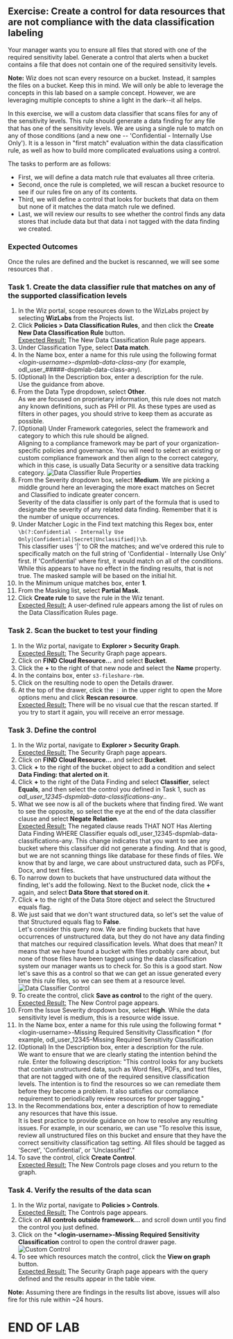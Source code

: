 ## Exercise: Create a control for data resources that are not compliance with the data classification labeling

Your manager wants you to ensure all files that stored with one of the required sensitivity label. Generate a control that alerts when a bucket contains a file that does not contain one of the required sensitivity levels.

**Note:** Wiz does not scan every resource on a bucket. Instead, it samples the files on a bucket. Keep this in mind. We will only be able to leverage the concepts in this lab based on a sample concept. However, we are leveraging multiple concepts to shine a light in the dark--it all helps.

In this exercise, we will a custom data classifier that scans files for any of the sensitivity levels. This rule should generate a data finding for any file that has one of the sensitivity levels. We are using a single rule to match on any of those conditions (and a new one -- 'Confidential - Internally Use Only'). It is a lesson in "first match" evaluation within the data classification rule, as well as how to build more complicated evaluations using a control. 

The tasks to perform are as follows:
* First, we will define a data match rule that evaluates all three criteria.
* Second, once the rule is completed, we will rescan a bucket resource to see if our rules fire on any of its contents.
* Third, we will define a control that looks for buckets that data on them but none of it matches the data match rule we defined.  
* Last, we will review our results to see whether the control finds any data stores that include data but that data i not tagged with the data finding we created.

### Expected Outcomes

Once the rules are defined and the bucket is rescanned, we will see some resources that . 

### Task 1. Create the data classifier rule that matches on any of the supported classification levels
1. In the Wiz portal, scope resources down to the WizLabs project by selecting **WizLabs** from the Projects list.
2. Click **Policies > Data Classification Rules**, and then click the **Create New Data Classification Rule** button.
<br/><ins>Expected Result:</ins> The New Data Classification Rule page appears. 
3. Under Classification Type, select **Data match**.
4. In the Name box, enter a name for this rule using the following format *\<login-username\>-dspmlab-data-class-any* (for example, odl_user_#####-dspmlab-data-class-any).
5. (Optional) In the Description box, enter a description for the rule.
<br/>Use the guidance from above.
6. From the Data Type dropdown, select **Other**. <br/>
As we are focused on proprietary information, this rule does not match any known definitions, such as PHI or PII. As these types are used as filters in other pages, you should strive to keep them as accurate as possible.
7. (Optional) Under Framework categories, select the framework and category to which this rule should be aligned.
<br/>Aligning to a compliance framework may be part of your organization-specific policies and governance. You will need to select an existing or custom compliance framework and then align to the correct category, which in this case, is usually Data Security or a sensitive data tracking category.
![Data Classifier Rule Properties](img/dspm-classifier-any-settings.png)
8. From the Severity dropdown box, select **Medium**. We are picking a middle ground here an leveraging the more exact matches on Secret and Classified to indicate greater concern. 
<br/>Severity of the data classifier is only part of the formula that is used to designate the severity of any related data finding. Remember that it is the number of unique occurrences.
9. Under Matcher Logic in the Find text matching this Regex box, enter <code>\b(?:Confidential - Internally Use Only|Confidential|Secret|Unclassified|)\b</code>.
<br/>This classifier uses '|' to OR the matches; and we've ordered this rule to specifically match on the full string of 'Confidential - Internally Use Only' first. If 'Confidential' where first, it would match on all of the conditions. While this appears to have no effect in the finding results, that is not true. The masked sample will be based on the initial hit. 
10. In the Minimum unique matches box, enter **1**.
11. From the Masking list, select **Partial Mask**.
12. Click **Create rule** to save the rule in the Wiz tenant.
<br/><ins>Expected Result:</ins> A user-defined rule appears among the list of rules on the Data Classification Rules page. 

### Task 2. Scan the bucket to test your finding
1. In the Wiz portal, navigate to **Explorer > Security Graph**.
<br/><ins>Expected Result:</ins> The Security Graph page appears. 
2. Click on **FIND Cloud Resource...** and select **Bucket**.
3. Click the **+** to the right of that new node and select the **Name** property.
4. In the contains box, enter <code>s3-fileshare-rbm</code>.
5. Click on the resulting node to open the Details drawer.
6. At the top of the drawer, click the <code>&#x22EE;</code> in the upper right to open the More options menu and click **Rescan resource**.
<br/><ins>Expected Result:</ins> There will be no visual cue that the rescan started. If you try to start it again, you will receive an error message.

### Task 3. Define the control

1. In the Wiz portal, navigate to **Explorer > Security Graph**.
<br/><ins>Expected Result:</ins> The Security Graph page appears. 
2. Click on **FIND Cloud Resource...** and select **Bucket**.
3. Click **+** to the right of the bucket object to add a condition and select **Data Finding: that alerted on it**.
4. Click **+** to the right of the Data Finding and select **Classifier**, select **Equals**, and then select the control you defined in Task 1, such as *odl_user_12345-dspmlab-data-classifications-any*..
5. What we see now is all of the buckets where that finding fired. We want to see the opposite, so select the eye at the end of the data classifier clause and select **Negate Relation**.
<br/><ins>Expected Result:</ins> The negated clause reads THAT NOT Has Alerting Data Finding WHERE Classifier equals odl_user_12345-dspmlab-data-classifications-any. This change indicates that you want to see any bucket where this classifuer did not generate a finding. And that is good, but we are not scanning things like database for these finds of files. We know that by and large, we care about unstructured data, such as PDFs, Docx, and text files.
6. To narrow down to buckets that have unstructured data without the finding, let's add the following. Next to the Bucket node, click the **+** again, and select **Data Store that stored on it**.
7. Click **+** to the right of the Data Store object and select the Structured equals flag.
8. We just said that we don't want structured data, so let's set the value of that Structured equals flag to **False**.
<br/>Let's consider this query now. We are finding buckets that have occurrences of unstructured data, but they do not have any data finding that matches our required classification levels. What does that mean? It means that we have found a bucket with files probably care about, but none of those files have been tagged using the data classification system our manager wants us to check for. So this is a good start. Now let's save this as a control so that we can get an issue generated every time this rule files, so we can see them at a resource level.
![Data Classifier Control](img/dspm-control-no-classifier-hits.png)
10. To create the control, click **Save as control** to the right of the query.
<br/><ins>Expected Result:</ins> The New Control page appears.
11. From the Issue Severity dropdown box, select **High**. While the data sensitivity level is medium, this is a resource wide issue. 
12. In the Name box, enter a name for this rule using the following format *\<login-username\>-Missing Required Sensitivity Classification
\* (for example, odl_user_12345-Missing Required Sensitivity Classification
13. (Optional) In the Description box, enter a description for the rule.
<br/>We want to ensure that we are clearly stating the intention behind the rule. Enter the following description: "This control looks for any buckets that contain unstructured data, such as Word files, PDFs, and text files, that are not tagged with one of the required sensitive classification levels. The intention is to find the resources so we can remediate them before they become a problem. It also satisfies our compliance requirement to periodically review resources for proper tagging."
14. In the Recommendations box, enter a description of how to remediate any resources that have this issue. 
<br/>It is best practice to provide guidance on how to resolve any resulting issues. For example, in our scenario, we can use "To resolve this issue, review all unstructured files on this bucket and ensure that they have the correct sensitivity classification tag setting. All files should be tagged as 'Secret', 'Confidential', or 'Unclassified'."
15. To save the control, click **Create Control**.
<br/><ins>Expected Result:</ins> The New Controls page closes and you return to the graph. 

### Task 4. Verify the results of the data scan
1. In the Wiz portal, navigate to **Policies > Controls**.
<br/><ins>Expected Result:</ins> The Controls page appears. 
2. Click on **All controls outside framework...** and scroll down until you find the control you just defined.
3. Click on the  ***\<login-username\>-Missing Required Sensitivity Classification** control to open the control drawer page. 
![Custom Control](img/dspm-control-final.png)
4. To see which resources match the control, click the **View on graph** button.
<br/><ins>Expected Result:</ins> The Security Graph page appears with the query defined and the results appear in the table view.

**Note:** Assuming there are findings in the results list above, issues will also fire for this rule within ~24 hours. 

# END OF LAB


